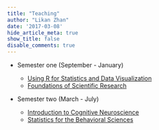 ```yaml
---
title: "Teaching"
author: "Likan Zhan"
date: '2017-03-08'
hide_article_meta: true
show_title: false
disable_comments: true
---
```


- Semester one (September - January)

   - [Using R for Statistics and Data Visualization](/en/teach/model_vis_data/)
   - [Foundations of Scientific Research](/en/teach/found_sci_res/)

- Semester two (March - July)

   - [Introduction to Cognitive Neuroscience](/en/teach/cogn_neurosci/)
   - [Statistics for the Behavioral Sciences](/en/teach/stat_behav_sci/)
